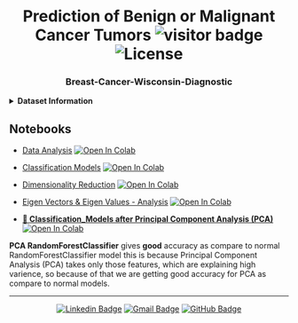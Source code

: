 # <div align="center"> Prediction of Benign or Malignant Cancer Tumors <img src="https://visitor-badge.laobi.icu/badge?page_id=saireddyb.Breast-Cancer-Wisconsin-Diagnostic-Prediction" alt="visitor badge"/>  ![License](https://img.shields.io/github/license/saireddyb/Breast-Cancer-Wisconsin-Diagnostic?style=flat-square)
</div>

### <div align="center"> Breast-Cancer-Wisconsin-Diagnostic


</div>


<details>
  <summary><b>Dataset Information</b></summary>

Link - http://archive.ics.uci.edu/ml/datasets/Breast+Cancer+Wisconsin+%28Diagnostic%29

#### Attribute Information
1)ID number

2-31) Ten synthetic-valued features are computed for each cell nucleus:

* radius (mean of distances from the center to points on the perimeter)
* texture (standard deviation of gray-scale values)
* perimeter
* area
* smoothness (local variation in radius lengths)
* compactness (perimeter^2 / area - 1.0)
* concavity (severity of concave portions of the contour)
* concave points (number of concave portions of the contour)
* symmetry
* fractal dimension ("coastline approximation" - 1)

The mean, standard error and "worst" or largest (mean of the three largest values) of
these features were computed for each image, resulting in 30 features.

32) Diagnosis (M = malignant, B = benign)
</details>

## Notebooks
- [Data Analysis](https://github.com/saireddyb/Breast-Cancer-Wisconsin-Diagnostic/blob/main/notebooks/Data_Analysis_Breast_Cancer_Wisconsin_Diagnostic.ipynb) [![Open In Colab](https://colab.research.google.com/assets/colab-badge.svg)](https://colab.research.google.com/github/saireddyb/Breast-Cancer-Wisconsin-Diagnostic/blob/main/notebooks/Data_Analysis_Breast_Cancer_Wisconsin_Diagnostic.ipynb)

- [Classification Models](https://github.com/saireddyb/Breast-Cancer-Wisconsin-Diagnostic/blob/main/notebooks/Classification_Models_Breast_Cancer_Wisconsin_Diagnostic.ipynb) [![Open In Colab](https://colab.research.google.com/assets/colab-badge.svg)](https://colab.research.google.com/github/saireddyb/Breast-Cancer-Wisconsin-Diagnostic/blob/main/notebooks/Classification_Models_Breast_Cancer_Wisconsin_Diagnostic.ipynb)

- [Dimensionality Reduction](https://github.com/saireddyb/Breast-Cancer-Wisconsin-Diagnostic/blob/main/notebooks/Dimensional_Reduction_Breast_Cancer_Wisconsin_Diagnostic.ipynb) [![Open In Colab](https://colab.research.google.com/assets/colab-badge.svg)](https://colab.research.google.com/github/saireddyb/Breast-Cancer-Wisconsin-Diagnostic/blob/main/notebooks/Dimensional_Reduction_Breast_Cancer_Wisconsin_Diagnostic.ipynb)

- [Eigen Vectors & Eigen Values - Analysis](https://github.com/saireddyb/Breast-Cancer-Wisconsin-Diagnostic/blob/main/notebooks/Eigen_Vectors_&_Eigen_Values_Breast_Cancer_Wisconsin_Diagnostic.ipynb) [![Open In Colab](https://colab.research.google.com/assets/colab-badge.svg)](https://colab.research.google.com/github/saireddyb/Breast-Cancer-Wisconsin-Diagnostic/blob/main/notebooks/Eigen_Vectors_&_Eigen_Values_Breast_Cancer_Wisconsin_Diagnostic.ipynb)

- [**🎉  Classification_Models after Principal Component Analysis (PCA)**](https://github.com/saireddyb/Breast-Cancer-Wisconsin-Diagnostic/blob/main/notebooks/Classification_Models_after_PCA_Breast_Cancer_Wisconsin_Diagnostic.ipynb) [![Open In Colab](https://colab.research.google.com/assets/colab-badge.svg)](https://colab.research.google.com/github/saireddyb/Breast-Cancer-Wisconsin-Diagnostic/blob/main/notebooks/Classification_Models_after_PCA_Breast_Cancer_Wisconsin_Diagnostic.ipynb)


**PCA RandomForestClassifier** gives **good** accuracy as compare to normal RandomForestClassifier model this is because Principal Component Analysis (PCA) takes only those features, which are explaining high varience, so because of that we are getting good accuracy for PCA as compare to normal models.

----
<div align="center">
  
[![Linkedin Badge](https://img.shields.io/badge/-saireddybonthu-blue?style=flat&logo=Linkedin&logoColor=white&link=https://www.linkedin.com/in/saireddybonthu/)](https://www.linkedin.com/in/saireddybonthu/)
[![Gmail Badge](https://img.shields.io/badge/-saireddybonthu-c14438?style=flat&logo=Gmail&logoColor=white&link=mailto:saireddybonthu@gmail.com)](mailto:saireddybonthu@gmail.com)
[![GitHub Badge](https://img.shields.io/badge/-saireddyb-000000?style=flat&logo=GitHub&logoColor=white&link=https://github.com/saireddyb/)](https://github.com/saireddyb/)

</div>
